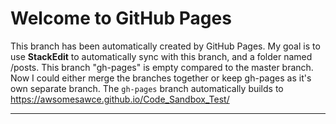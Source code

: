 # Welcome to GitHub Pages

This branch has been automatically created by GitHub Pages.  My goal is to use **StackEdit** to automatically sync with this branch, and a folder named /posts.  This branch "gh-pages" is empty compared to the master branch.  Now I could either merge the branches together or keep gh-pages as it's own separate branch.  The <code>gh-pages</code> branch automatically builds to https://awsomesawce.github.io/Code_Sandbox_Test/

---


<!--stackedit_data:
eyJoaXN0b3J5IjpbLTg0OTM5MjU0XX0=
-->